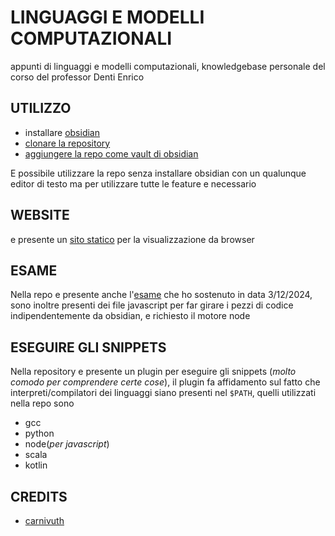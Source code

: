 # LINGUAGGI E MODELLI COMPUTAZIONALI

appunti di linguaggi e modelli computazionali, knowledgebase personale del corso del professor Denti Enrico

## UTILIZZO

- installare [obsidian](https://obsidian.md/)
- [clonare la repository](https://github.com/carnivuth/linguaggi_modelli_computazionali)
- [aggiungere la repo come vault di obsidian](https://help.obsidian.md/Files+and+folders/Manage+vaults#Create+vault+from+an+existing+folder)

E possibile utilizzare la repo senza installare obsidian con un qualunque editor di testo ma per utilizzare tutte le feature e necessario

## WEBSITE

e presente un [sito statico](https://carnivuth.github.io/linguaggi_modelli_computazionali) per la visualizzazione da browser

## ESAME

Nella repo e presente anche l'[esame](ESAME.md) che ho sostenuto in data 3/12/2024, sono inoltre presenti dei file javascript per far girare i pezzi di codice indipendentemente da obsidian, e richiesto il motore node

## ESEGUIRE GLI SNIPPETS

Nella repository e presente un plugin per eseguire gli snippets (*molto comodo per comprendere certe cose*), il plugin fa affidamento sul fatto che interpreti/compilatori dei linguaggi siano presenti nel `$PATH`, quelli utilizzati nella repo sono

- gcc
- python
- node(*per javascript*)
- scala
- kotlin

## CREDITS

- [carnivuth](https://github.com/carnivuth)
